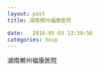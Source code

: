 ```yaml
--- 
layout: post 
title: 湖南郴州福康医院

date:   2016-05-03 13:39:56 
categories: hosp 
--- 
```

   
湖南郴州福康医院
